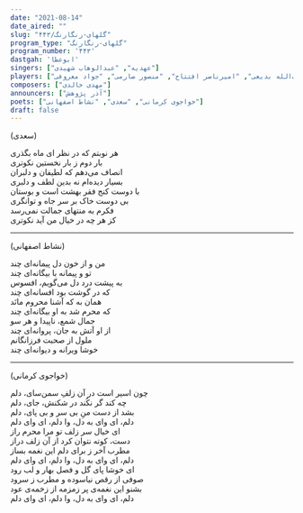 ```yaml
---
date: "2021-08-14"
date_aired: ""
slug: "گلهای-رنگارنگ/۴۴۳"
program_type: "گلهای-رنگارنگ"
program_number: '۴۴۳'
dastgah: 'ابوعطا'
singers: ["عهدیه", "عبدالوهاب شهیدی"]
players: ["حبیب‌الله بدیعی", "امیرناصر افتتاح", "منصور صارمی", "جواد معروفی"]
composers: ["مهدی خالدی"]
announcers: ["آذر پژوهش"]
poets: ["خواجوی کرمانی", "سعدی", "نشاط اصفهانی"]
draft: false
---
```


(سعدی)  

هر نوبتم که در نظر ای ماه بگذری  
بار دوم ز بار نخستین نكوتری  
انصاف می‌دهم که لطیفان و دلبران  
بسیار دیده‌ام نه بدین لطف و دلبری  
با دوست کنج فقر بهشت است و بوستان  
بی دوست خاک بر سر جاه و توانگری  
فکرم به منتهای جمالت نمی‌رسد  
کز هر چه در خیال من آید نکوتری  

---  

(نشاط اصفهانی)  

من و از خون دل پیمانه‌ای چند  
تو و پیمانه با بیگانه‌ای چند  
به پیشت درد دل می‌گویم، افسوس  
که در گوشت بود افسانه‌ای چند  
همان به که آشنا محروم مانَد  
که محرم شد به او بیگانه‌ای چند  
جمال شمع، ناپیدا و هر سو  
از او آتش به جان، پروانه‌ای چند  
ملول از صحبت فرزانگانم  
خوشا ویرانه و دیوانه‌ای چند  

---  

(خواجوی کرمانی)  

چون اسیر است در آن زلفِ سمن‌سای، دلم  
چه کند گر نکُند در شکنش، جای، دلم  
بشد از دست منِ بی سر و بی پای، دلم  
دلم، ای وای به دل، وا دلم، ای وای دلم  
ای خیال سر زلف تو مرا محرم راز  
دست، کوته نتوان کرد از آن زلف دراز  
مطرب آخر ز برای دلم این نغمه بساز  
دلم، ای وای به دل، وا دلم، ای وای دلم  
ای خوشا پای گل و فصل بهار و لب رود  
صوفی از رقص نیاسوده و مطرب ز سرود  
بشنو این نغمه‌ی پر زمزمه از زخمه‌ی عود  
دلم، ای وای به دل، وا دلم، ای وای دلم  
